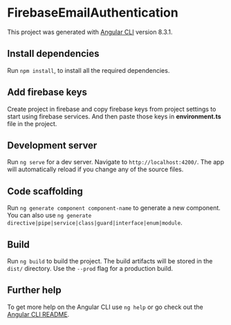 # FirebaseEmailAuthentication

This project was generated with [Angular CLI](https://github.com/angular/angular-cli) version 8.3.1.

## Install dependencies

Run `npm install`, to install all the required dependencies.

## Add firebase keys

Create project in firebase and copy firebase keys from project settings to start using firebase services. And then paste those keys in **environment.ts** file in the project.

## Development server

Run `ng serve` for a dev server. Navigate to `http://localhost:4200/`. The app will automatically reload if you change any of the source files.

## Code scaffolding

Run `ng generate component component-name` to generate a new component. You can also use `ng generate directive|pipe|service|class|guard|interface|enum|module`.

## Build

Run `ng build` to build the project. The build artifacts will be stored in the `dist/` directory. Use the `--prod` flag for a production build.

## Further help

To get more help on the Angular CLI use `ng help` or go check out the [Angular CLI README](https://github.com/angular/angular-cli/blob/master/README.md).
